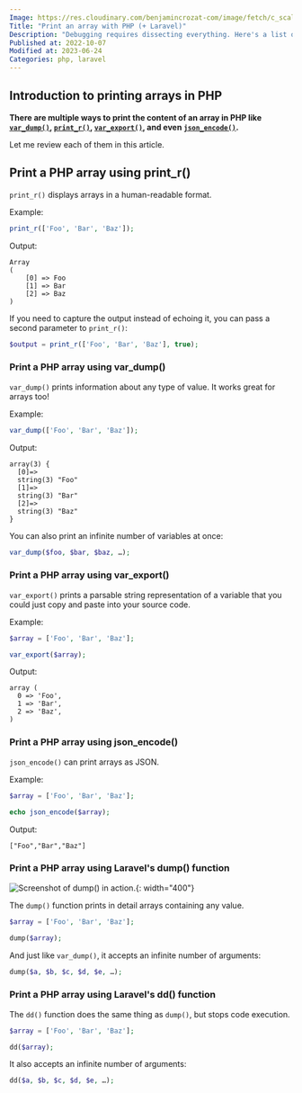 ```yaml
---
Image: https://res.cloudinary.com/benjamincrozat-com/image/fetch/c_scale,f_webp,q_auto,w_1200/https://life-long-bunny.fra1.digitaloceanspaces.com/media-library/production/8/woman-coding_xuisvu.jpg
Title: "Print an array with PHP (+ Laravel)"
Description: "Debugging requires dissecting everything. Here's a list of all the one-line built-in ways to print arrays in PHP (and even Laravel-specific helpers)."
Published at: 2022-10-07
Modified at: 2023-06-24
Categories: php, laravel
---
```


## Introduction to printing arrays in PHP

**There are multiple ways to print the content of an array in PHP like [`var_dump()`](https://www.php.net/var_dump), [`print_r()`](https://www.php.net/print_r), [`var_export()`](https://www.php.net/var_export), and even [`json_encode()`](https://www.php.net/json_encode).**

Let me review each of them in this article.

## Print a PHP array using print_r()

`print_r()` displays arrays in a human-readable format.

Example:

```php
print_r(['Foo', 'Bar', 'Baz']);
```

Output:

```
Array
(
    [0] => Foo
    [1] => Bar
    [2] => Baz
)
```

If you need to capture the output instead of echoing it, you can pass a second parameter to `print_r()`:

```php
$output = print_r(['Foo', 'Bar', 'Baz'], true);
```

### Print a PHP array using var_dump()

`var_dump()` prints information about any type of value. It works great for arrays too!

Example:

```php
var_dump(['Foo', 'Bar', 'Baz']);
```

Output:

```
array(3) {
  [0]=>
  string(3) "Foo"
  [1]=>
  string(3) "Bar"
  [2]=>
  string(3) "Baz"
}
```

You can also print an infinite number of variables at once:

```php
var_dump($foo, $bar, $baz, …);
```

### Print a PHP array using var_export()

`var_export()` prints a parsable string representation of a variable that you could just copy and paste into your source code.

Example:

```php
$array = ['Foo', 'Bar', 'Baz'];

var_export($array);
```

Output:

```
array (
  0 => 'Foo',
  1 => 'Bar',
  2 => 'Baz',
)
```

### Print a PHP array using json_encode()

`json_encode()` can print arrays as JSON.

Example:

```php
$array = ['Foo', 'Bar', 'Baz'];

echo json_encode($array);
```

Output:

```
["Foo","Bar","Baz"]
```

### Print a PHP array using Laravel's dump() function

![Screenshot of dump() in action.](https://life-long-bunny.fra1.digitaloceanspaces.com/media-library/production/86/conversions/Screen_Shot_2023-01-16_at_07.54.59_ichkqp-medium.jpg){: width="400"}

The `dump()` function prints in detail arrays containing any value.

```php
$array = ['Foo', 'Bar', 'Baz'];

dump($array);
```

And just like `var_dump()`, it accepts an infinite number of arguments:

```php
dump($a, $b, $c, $d, $e, …);
```

### Print a PHP array using Laravel's dd() function

The `dd()` function does the same thing as `dump()`, but stops code execution.

```php
$array = ['Foo', 'Bar', 'Baz'];

dd($array);
```

It also accepts an infinite number of arguments:

```php
dd($a, $b, $c, $d, $e, …);
```
